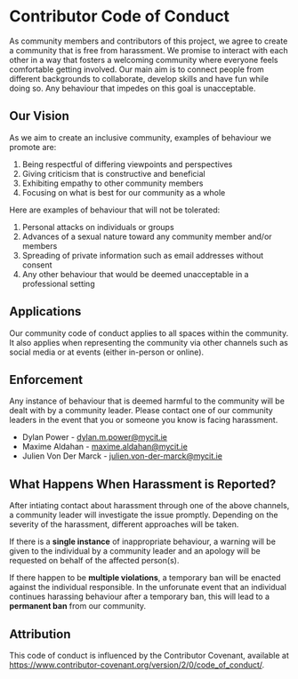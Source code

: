 # Contributor Code of Conduct

As community members and contributors of this project, we agree to create a community that is free from harassment.
We promise to interact with each other in a way that fosters a welcoming community where everyone feels comfortable getting involved. 
Our main aim is to connect people from different backgrounds to collaborate, develop skills and have fun while doing so. 
Any behaviour that impedes on this goal is unacceptable. 

## Our Vision

As we aim to create an inclusive community, examples of behaviour we promote are: 

1. Being respectful of differing viewpoints and perspectives
2. Giving criticism that is constructive and beneficial 
3. Exhibiting empathy to other community members
4. Focusing on what is best for our community as a whole

Here are examples of behaviour that will not be tolerated: 

1. Personal attacks on individuals or groups
2. Advances of a sexual nature toward any community member and/or members
3. Spreading of private information such as email addresses without consent
4. Any other behaviour that would be deemed unacceptable in a professional setting

## Applications

Our community code of conduct applies to all spaces within the community. It also applies when representing the community via other channels such as social media
or at events (either in-person or online).

## Enforcement

Any instance of behaviour that is deemed harmful to the community will be dealt with by a community leader. Please contact one of our community leaders in the
event that you or someone you know is facing harassment.

- Dylan Power - dylan.m.power@mycit.ie
- Maxime Aldahan - maxime.aldahan@mycit.ie
- Julien Von Der Marck - julien.von-der-marck@mycit.ie

## What Happens When Harassment is Reported?

After intiating contact about harassment through one of the above channels, a community leader will investigate the issue promptly. Depending on the severity
of the harassment, different approaches will be taken. 

If there is a **single instance** of inappropriate behaviour, a warning will be given to the individual by a community leader and an apology will be requested on
behalf of the affected person(s). 

If there happen to be **multiple violations**, a temporary ban will be enacted against the individual responsible. In the unforunate event that an individual continues
harassing behaviour after a temporary ban, this will lead to a **permanent ban** from our community. 

## Attribution

This code of conduct is influenced by the Contributor Covenant, available at https://www.contributor-covenant.org/version/2/0/code_of_conduct/.
